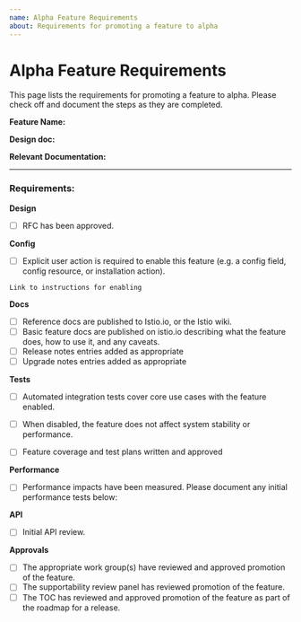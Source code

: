 ```yaml
---
name: Alpha Feature Requirements
about: Requirements for promoting a feature to alpha
---
```


# Alpha Feature Requirements

This page lists the requirements for promoting a feature to alpha. Please check off and document the steps as they are completed.

**Feature Name:**  

**Design doc:**

**Relevant Documentation:**

--- 

### Requirements: 

**Design**

- [ ] RFC has been approved. 

**Config**

- [ ] Explicit user action is required to enable this feature (e.g. a config field, config resource, or installation action). 

```
Link to instructions for enabling
```

**Docs**

- [ ] Reference docs are published to Istio.io, or the Istio wiki.
- [ ] Basic feature docs are published on istio.io describing what the feature does, how to use it, and any caveats. 
- [ ] Release notes entries added as appropriate
- [ ] Upgrade notes entries added as appropriate

**Tests**

- [ ] Automated integration tests cover core use cases with the feature enabled. 
- [ ] When disabled, the feature does not affect system stability or performance. 
- [ ] Feature coverage and test plans written and approved


**Performance**
- [ ] Performance impacts have been measured. Please document any initial performance tests below:

**API**

- [ ] Initial API review.

**Approvals**

- [ ] The appropriate work group(s) have reviewed and approved promotion of the feature.
- [ ] The supportability review panel has reviewed promotion of the feature.  
- [ ] The TOC has reviewed and approved promotion of the feature as part of the
	roadmap for a release.
